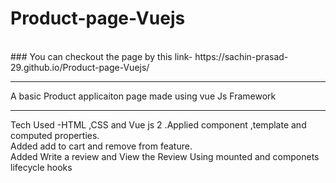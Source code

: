 # Product-page-Vuejs
<br/>
### You can checkout the page by this link- https://sachin-prasad-29.github.io/Product-page-Vuejs/
<hr/>
A basic Product applicaiton page made using vue Js Framework
<hr/>
Tech Used -HTML ,CSS and  Vue js 2 .Applied component ,template and computed properties. 
<br/>
Added add to cart and remove from feature.
<br/>
Added Write a review and View the Review Using mounted and componets lifecycle hooks

